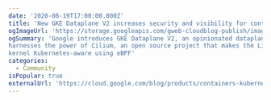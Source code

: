 ```yaml
---
date: '2020-08-19T17:00:00.000Z'
title: 'New GKE Dataplane V2 increases security and visibility for containers'
ogImageUrl: 'https://storage.googleapis.com/gweb-cloudblog-publish/images/Google_Containers_Uy53clo.max-2200x2200.jpg'
ogSummary: 'Google introduces GKE Dataplane V2, an opinionated dataplane that
harnesses the power of Cilium, an open source project that makes the Linux
kernel Kubernetes-aware using eBPF'
categories:
  - Community
isPopular: true  
externalUrl: 'https://cloud.google.com/blog/products/containers-kubernetes/bringing-ebpf-and-cilium-to-google-kubernetes-engine'
---
```

